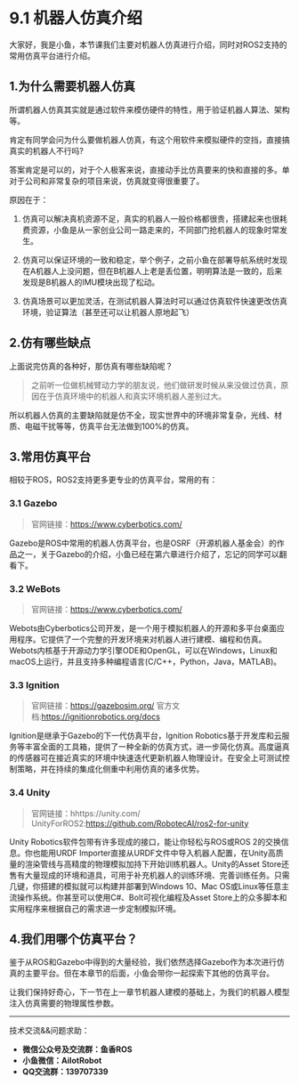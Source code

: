 # 9.1 机器人仿真介绍

大家好，我是小鱼，本节课我们主要对机器人仿真进行介绍，同时对ROS2支持的常用仿真平台进行介绍。

## 1.为什么需要机器人仿真

所谓机器人仿真其实就是通过软件来模仿硬件的特性，用于验证机器人算法、架构等。

肯定有同学会问为什么要做机器人仿真，有这个用软件来模拟硬件的空挡，直接搞真实的机器人不行吗?

答案肯定是可以的，对于个人极客来说，直接动手比仿真要来的快和直接的多。单对于公司和非常复杂的项目来说，仿真就变得很重要了。

原因在于：

1. 仿真可以解决真机资源不足，真实的机器人一般价格都很贵，搭建起来也很耗费资源，小鱼是从一家创业公司一路走来的，不同部门抢机器人的现象时常发生。

2. 仿真可以保证环境的一致和稳定，举个例子，之前小鱼在部署导航系统时发现在A机器人上没问题，但在B机器人上老是丢位置，明明算法是一致的，后来发现是B机器人的IMU模块出现了松动。

3. 仿真场景可以更加灵活，在测试机器人算法时可以通过仿真软件快速更改仿真环境，验证算法（甚至还可以让机器人原地起飞）


## 2.仿有哪些缺点

上面说完仿真的各种好，那仿真有哪些缺陷呢？

> 之前听一位做机械臂动力学的朋友说，他们做研发时候从来没做过仿真，原因在于仿真环境中的机器人和真实环境机器人差别过大。

所以机器人仿真的主要缺陷就是仿不全，现实世界中的环境非常复杂，光线、材质、电磁干扰等等，仿真平台无法做到100%的仿真。


## 3.常用仿真平台

相较于ROS，ROS2支持更多更专业的仿真平台，常用的有：

### 3.1 Gazebo

> 官网链接：https://www.cyberbotics.com/

Gazebo是ROS中常用的机器人仿真平台，也是OSRF（开源机器人基金会）的作品之一，关于Gazebo的介绍，小鱼已经在第六章进行介绍了，忘记的同学可以翻看下。

### 3.2 WeBots

> 官网链接：https://www.cyberbotics.com/

Webots由Cyberbotics公司开发，是一个用于模拟机器人的开源和多平台桌面应用程序。它提供了一个完整的开发环境来对机器人进行建模、编程和仿真。Webots内核基于开源动力学引擎ODE和OpenGL，可以在Windows，Linux和macOS上运行，并且支持多种编程语言(C/C++，Python，Java，MATLAB)。

### 3.3 Ignition
> 官网链接：https://gazebosim.org/
> 官方文档:https://ignitionrobotics.org/docs

Ignition是继承于Gazebo的下一代仿真平台，Ignition Robotics基于开发库和云服务等丰富全面的工具箱，提供了一种全新的仿真方式，进一步简化仿真。高度逼真的传感器可在接近真实的环境中快速迭代更新机器人物理设计。在安全上可测试控制策略，并在持续的集成化侧重中利用仿真的诸多优势。

### 3.4 Unity
> 官网链接：hhttps://unity.com/
> UnityForROS2:https://github.com/RobotecAI/ros2-for-unity

Unity Robotics软件包带有许多现成的接口，能让你轻松与ROS或ROS 2的交换信息。你也能用URDF Importer直接从URDF文件中导入机器人配置，在Unity高质量的渲染管线与高精度的物理模拟加持下开始训练机器人。Unity的Asset Store还售有大量现成的环境和道具，可用于补充机器人的训练环境、完善训练任务。只需几键，你搭建的模拟就可以构建并部署到Windows 10、Mac OS或Linux等任意主流操作系统。你甚至可以使用C#、Bolt可视化编程及Asset Store上的众多脚本和实用程序来根据自己的需求进一步定制模拟环境。


## 4.我们用哪个仿真平台？

鉴于从ROS和Gazebo中得到的大量经验，我们依然选择Gazebo作为本次进行仿真的主要平台。但在本章节的后面，小鱼会带你一起探索下其他的仿真平台。

让我们保持好奇心，下一节在上一章节机器人建模的基础上，为我们的机器人模型注入仿真需要的物理属性参数。

--------------

技术交流&&问题求助：

- **微信公众号及交流群：鱼香ROS**
- **小鱼微信：AiIotRobot**
- **QQ交流群：139707339**
